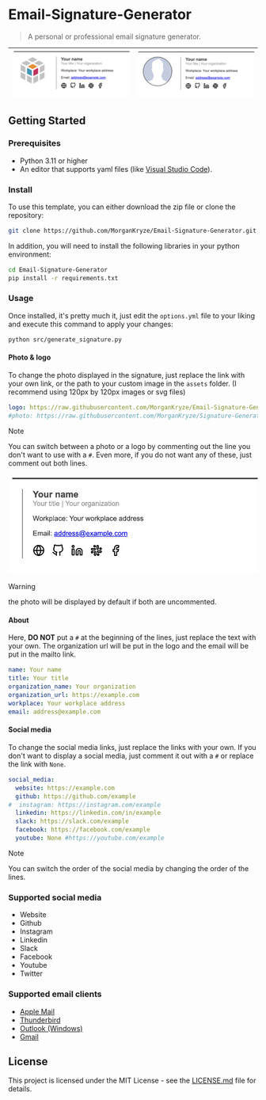 # Email-Signature-Generator

> A personal or professional email signature generator.

| ![with logo 200px 500px](src/assets/screenshot_logo.png) | ![with photo 200px 500px](src/assets/screenshot_photo.png) |
|:-----:|:-----:|

## Getting Started

### Prerequisites

* Python 3.11 or higher
* An editor that supports yaml files (like [Visual Studio Code](https://code.visualstudio.com/)).

### Install

To use this template, you can either download the zip file or clone the repository:

```bash
git clone https://github.com/MorganKryze/Email-Signature-Generator.git
```

In addition, you will need to install the following libraries in your python environment:

```bash
cd Email-Signature-Generator
pip install -r requirements.txt
```

### Usage

Once installed, it's pretty much it, just edit the `options.yml` file to your liking and execute this command to apply your changes:

```bash
python src/generate_signature.py
```

#### Photo & logo

To change the photo displayed in the signature, just replace the link with your own link, or the path to your custom image in the `assets` folder. (I recommend using 120px by 120px images or svg files)

```yml
logo: https://raw.githubusercontent.com/MorganKryze/Email-Signature-Generator/main/src/assets/icons/fablab.svg
#photo: https://raw.githubusercontent.com/MorganKryze/Signature-Generator/main/src/assets/default.jpg
```

> [!NOTE]
> You can switch between a photo or a logo by commenting out the line you don't want to use with a `#`. Even more, if you do not want any of these, just comment out both lines.

![with nothing 200px 500px](src/assets/screenshot_nothing.png)

> [!WARNING]
> the photo will be displayed by default if both are uncommented.

#### About

Here, **DO NOT** put a `#` at the beginning of the lines, just replace the text with your own. The organization url will be put in the logo and the email will be put in the mailto link.

```yml
name: Your name
title: Your title
organization_name: Your organization
organization_url: https://example.com
workplace: Your workplace address
email: address@example.com
```

#### Social media

To change the social media links, just replace the links with your own. If you don't want to display a social media, just comment it out with a `#` or replace the link with `None`.

```yml
social_media:
  website: https://example.com
  github: https://github.com/example
#  instagram: https://instagram.com/example
  linkedin: https://linkedin.com/in/example
  slack: https://slack.com/example
  facebook: https://facebook.com/example
  youtube: None #https://youtube.com/example
```

> [!NOTE]
> You can switch the order of the social media by changing the order of the lines.

### Supported social media

* Website
* Github
* Instagram
* Linkedin
* Slack
* Facebook
* Youtube
* Twitter

### Supported email clients

* [Apple Mail](https://communities.apple.com/fr/thread/253165587?sortBy=best)
* [Thunderbird](https://www.youtube.com/watch?v=oPP4_i_kfQE)
* [Outlook (Windows)](https://www.youtube.com/watch?v=gL5WfVg55c4)
* [Gmail](https://www.youtube.com/watch?v=DpW2XJkYYDQ)

## License

This project is licensed under the MIT License - see the [LICENSE.md](LICENSE) file for details.
